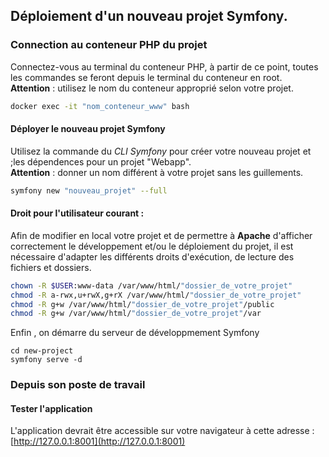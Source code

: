 ## Déploiement d'un nouveau projet Symfony.

### Connection au conteneur PHP du projet
Connectez-vous au terminal du conteneur PHP, à partir de ce point, toutes les commandes se feront depuis le terminal du conteneur en root.  
**Attention** : utilisez le nom du conteneur approprié selon votre projet.

```bash
docker exec -it "nom_conteneur_www" bash
```

#### Déployer le nouveau projet Symfony
Utilisez la commande du _CLI Symfony_ pour créer votre nouveau projet et ;les dépendences pour un projet "Webapp".  
**Attention** : donner un nom différent à votre projet sans les guillements.

```bash
symfony new "nouveau_projet" --full
```

#### Droit pour l'utilisateur courant :  
Afin de modifier en local votre projet et de permettre à **Apache** d'afficher correctement le développement et/ou le déploiement du projet, il est nécessaire d'adapter les différents droits d'exécution, de lecture des fichiers et dossiers.

```bash
chown -R $USER:www-data /var/www/html/"dossier_de_votre_projet"
chmod -R a-rwx,u+rwX,g+rX /var/www/html/"dossier_de_votre_projet"
chmod -R g+w /var/www/html/"dossier_de_votre_projet"/public
chmod -R g+w /var/www/html/"dossier_de_votre_projet"/var
```
Enfin , on démarre du serveur de développmement Symfony

```
cd new-project
symfony serve -d
```

### Depuis son poste de travail
#### Tester l'application 
L'application devrait être accessible sur votre navigateur à cette adresse : [http://127.0.0.1:8001](http://127.0.0.1:8001)
